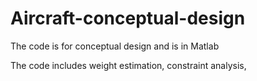# Aircraft-conceptual-design
The code is for conceptual design and is in Matlab

The code includes weight estimation, constraint analysis,
